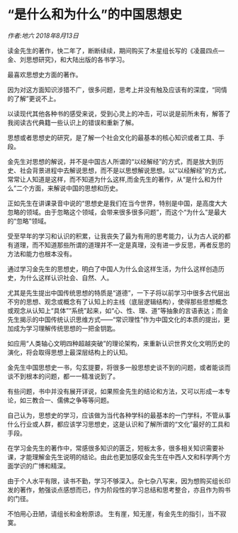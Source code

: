 # “是什么和为什么”的中国思想史

*作者:地六 2018年8月13日*

读金先生的著作，快二年了，断断续续，期间购买了木星组长写的《凌晨四点—金、刘思想研究》，和大陆出版的各书学习。

最喜欢思想史方面的著作。

因为对这方面知识涉猎不广，很多问题，思考上并没有触及应该有的深度，“同情的了解”更说不上。

以读现代其他各种书的感受来说，受到心灵上的冲击，可以说是前所未有，解答了我阅读古代典籍一些认识上的错误和重新了解。

思想或者思想史的研究，是了解一个社会文化的最基本的核心知识或者工具、手段。

金先生对思想的解说，并不是中国古人所谓的“以经解经”的方式，而是放大到历史、社会背景进程中去解说思想，而不是以思想解说思想。以“以经解经”的方式，常常让人知道是这样，而不知道为什么这样,而金先生的著作，从“是什么和为什么”二个方面，来解说中国的思想和历史。

正如先生在讲课录音中说的“思想史是我们在当今世界，特别是中国，是高度大大忽略的领域。由于忽略这个领域，会带来很多很多问题”，而这个“为什么”是最大的“忽略”领域。

受至早年的学习和认识的积累，让我丧失了最为有用的思考能力，认为古人说的都有道理，而不知道那些所谓的道理并不一定是真理，没有进一步反思，再者反思的方法和能力也根本没有。

通过学习金先生的思想史，明白了中国人为什么会这样生活，为什么这样创造历史，为什么这样认识社会、自然、人。

尤其是先生提出中国传统思想的特质是“道德”，一下子将以前学习中很多古代层出不穷的思想、观念或概念有了认知上的主线（底层逻辑结构），使得那些思想概念或观念从认知上“具体”“系统”起来，如“心、性、理、道”等抽象的言语表达；而金先生揭示的中国传统认识思维方式——“常识理性”作为中国文化的本质的提出，更加成为学习理解传统思想的一把金钥匙。

如应用“人类轴心文明四种超越突破”的理论架构，来重新认识世界文化文明历史的演化，将会取得思想上最深层结构上的认知。

金先生中国思想史一书，勾玄提要，将很多一般思想史谈不到的问题，或者能谈而谈不到根本的问题，都一一精准说到了。

有些问题，书中并没有展开详说，如果照金先生的结论和方法，又可以形成一本专论，如三教合一、儒佛之争等等问题。

自己认为，思想史的学习，应该做为当代各种学科的最基本的一门学科，不管从事什么行业或人群，都应该学习思想史，这是认识和了解所谓的“文化”最好的工具和手段。

在学习金先生的著作中，常感很多知识的匮乏，短板太多，很多相关知识需要补课，才能理解金先生说明的结论。由此也更加感叹金先生在中西人文和科学两个方面学识的广博和精深。

由于个人水平有限，读书不勤，学习不够深入。杂七杂八写来，因为想购买组长印发的著作，勉强谈点感想而已，作为阶段性的学习总结和思考整合，亦且作为购书的门径。

不怕用心丑陋，请组长和金粉原谅。
生有崖，知无崖，有金先生的指引，当不寂寞。
